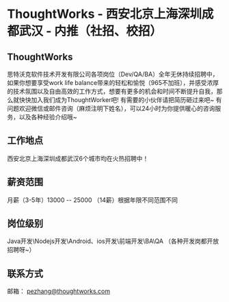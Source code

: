 # ThoughtWorks - 西安北京上海深圳成都武汉 - 内推（社招、校招）
## ThoughtWorks
思特沃克软件技术开发有限公司各项岗位（Dev/QA/BA）全年无休持续招聘中，如果你想要享受work life balance带来的轻松和愉悦（965不加班），并感受浓厚的技术氛围以及自由高效的工作方式，想要有更多的机会和时间不断提升自我，那么就快快加入我们成为ThoughtWorker吧! 有需要的小伙伴请把简历砸过来吧~ 有问题欢迎微信或邮件咨询（麻烦注明下姓名），可以24小时为你提供暖心的咨询服务，以及各种经验介绍哦~

## 工作地点
西安北京上海深圳成都武汉6个城市均在火热招聘中！

## 薪资范围
月薪（3-5年）13000 -- 25000 （14薪）根据年限不同范围不同

## 岗位级别
Java开发\Nodejs开发\Android、ios开发\前端开发\BA\QA （各种开发岗都开放招聘呀~）


## 联系方式
邮箱： pezhang@thoughtworks.com
